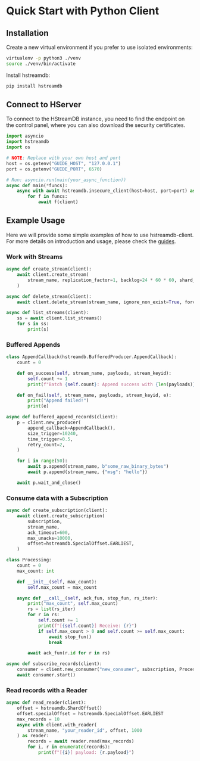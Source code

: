 # Quick Start with Python Client

## Installation

Create a new virtual environment if you prefer to use isolated environments:

```sh
virtualenv -p python3 ./venv
source ./venv/bin/activate
```

Install hstreamdb:

```sh
pip install hstreamdb
```

## Connect to HServer

To connect to the HStreamDB instance, you need to find the endpoint on the control panel, where you can also download the security certificates.

```python
import asyncio
import hstreamdb
import os

# NOTE: Replace with your own host and port
host = os.getenv("GUIDE_HOST", "127.0.0.1")
port = os.getenv("GUIDE_PORT", 6570)

# Run: asyncio.run(main(your_async_function))
async def main(*funcs):
    async with await hstreamdb.insecure_client(host=host, port=port) as client:
        for f in funcs:
            await f(client)
```

## Example Usage

Here we will provide some simple examples of how to use hstreamdb-client. For more details on introduction and usage, please check the [guides](https://hstream.io/docs/en/latest/guides/write.html).

### Work with Streams

```python
async def create_stream(client):
    await client.create_stream(
        stream_name, replication_factor=1, backlog=24 * 60 * 60, shard_count=1
    )

async def delete_stream(client):
    await client.delete_stream(stream_name, ignore_non_exist=True, force=True)

async def list_streams(client):
    ss = await client.list_streams()
    for s in ss:
        print(s)
```

### Buffered Appends

```python
class AppendCallback(hstreamdb.BufferedProducer.AppendCallback):
    count = 0

    def on_success(self, stream_name, payloads, stream_keyid):
        self.count += 1
        print(f"Batch {self.count}: Append success with {len(payloads)} payloads.")

    def on_fail(self, stream_name, payloads, stream_keyid, e):
        print("Append failed!")
        print(e)

async def buffered_append_records(client):
    p = client.new_producer(
        append_callback=AppendCallback(),
        size_trigger=10240,
        time_trigger=0.5,
        retry_count=2,
    )

    for i in range(50):
        await p.append(stream_name, b"some_raw_binary_bytes")
        await p.append(stream_name, {"msg": "hello"})

    await p.wait_and_close()
```

### Consume data with a Subscription

```python
async def create_subscription(client):
    await client.create_subscription(
        subscription,
        stream_name,
        ack_timeout=600,
        max_unacks=10000,
        offset=hstreamdb.SpecialOffset.EARLIEST,
    )

class Processing:
    count = 0
    max_count: int

    def __init__(self, max_count):
        self.max_count = max_count

    async def __call__(self, ack_fun, stop_fun, rs_iter):
        print("max_count", self.max_count)
        rs = list(rs_iter)
        for r in rs:
            self.count += 1
            print(f"[{self.count}] Receive: {r}")
            if self.max_count > 0 and self.count >= self.max_count:
                await stop_fun()
                break

        await ack_fun(r.id for r in rs)

async def subscribe_records(client):
    consumer = client.new_consumer("new_consumer", subscription, Processing(10))
    await consumer.start()
```

### Read records with a Reader

```python
async def read_reader(client):
    offset = hstreamdb.ShardOffset()
    offset.specialOffset = hstreamdb.SpecialOffset.EARLIEST
    max_records = 10
    async with client.with_reader(
        stream_name, "your_reader_id", offset, 1000
    ) as reader:
        records = await reader.read(max_records)
        for i, r in enumerate(records):
            print(f"[{i}] payload: {r.payload}")
```
